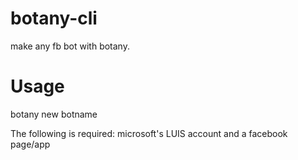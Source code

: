 # botany-cli
make any fb bot with botany.

# Usage
botany new botname

The following is required:
microsoft's LUIS account and
a facebook page/app
